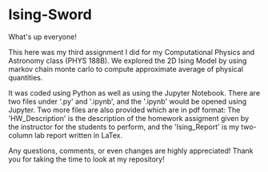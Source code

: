 # Ising-Sword

What's up everyone!

This here was my third assignment I did for my Computational Physics and Astronomy class (PHYS 188B). We explored the 2D Ising Model by using markov chain monte carlo to compute approximate average of physical quantities.

It was coded using Python as well as using the Jupyter Notebook. There are two files under '.py' and '.ipynb', and the '.ipynb' would be opened using Jupyter. Two more files are also provided which are in pdf format: The 'HW_Description' is the description of the homework assigment given by the instructor for the students to perform, and the 'Ising_Report' is my two-column lab report written in LaTex.

Any questions, comments, or even changes are highly appreciated! Thank you for taking the time to look at my repository!
